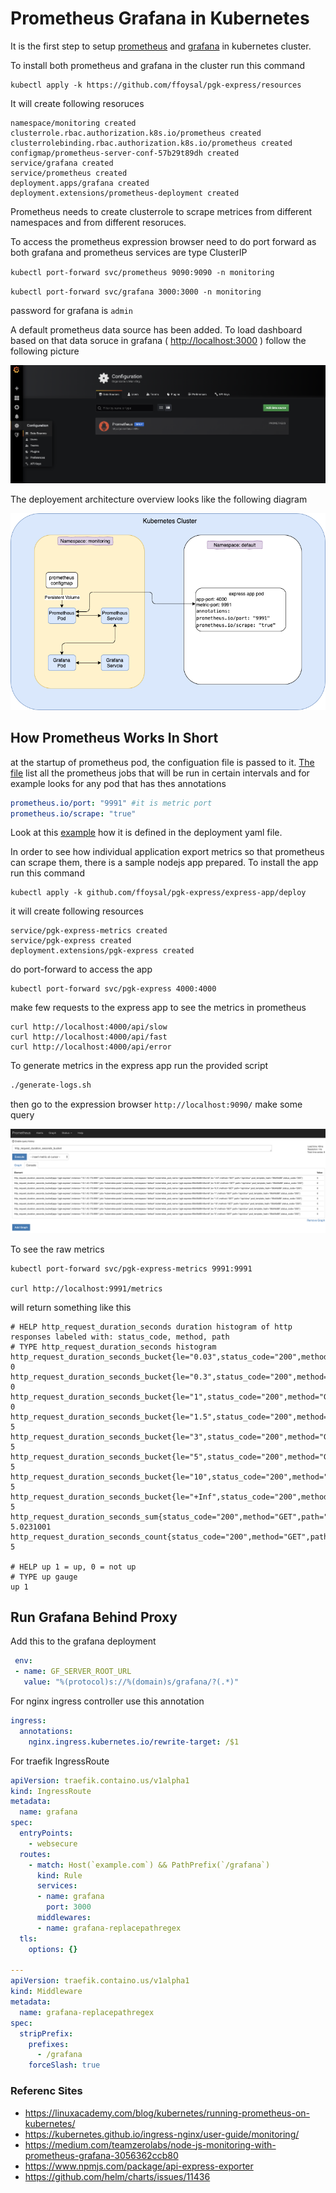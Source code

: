 # Prometheus Grafana in Kubernetes

It is the first step to setup [prometheus](https://prometheus.io/) and [grafana](https://grafana.com/) in kubernetes cluster.

To install both prometheus and grafana in the cluster run this command

```console
kubectl apply -k https://github.com/ffoysal/pgk-express/resources
```

It will create following resoruces

```console
namespace/monitoring created
clusterrole.rbac.authorization.k8s.io/prometheus created
clusterrolebinding.rbac.authorization.k8s.io/prometheus created
configmap/prometheus-server-conf-57b29t89dh created
service/grafana created
service/prometheus created
deployment.apps/grafana created
deployment.extensions/prometheus-deployment created
```

Prometheus needs to create clusterrole to scrape metrices from different namespaces and from different resoruces.

To access the prometheus expression browser need to do port forward as both grafana and prometheus services are type ClusterIP

`kubectl port-forward svc/prometheus 9090:9090 -n monitoring`

`kubectl port-forward svc/grafana 3000:3000 -n monitoring`

password for grafana is `admin`

A default prometheus data source has been added. To load dashboard based on that data soruce in grafana ( [http://localhost:3000](http://localhost:3000) ) follow the following picture

![alt text](default-datasource.png)

The deployement architecture overview looks like the following diagram

![alt text](pgk-express.png)

## How Prometheus Works In Short

at the startup of prometheus pod, the configuation file is passed to it. [The file](./resources/prometheus/prometheus.yaml) list all the prometheus jobs that will be run in certain intervals and for example looks for any pod that has thes annotations

```yaml
prometheus.io/port: "9991" #it is metric port
prometheus.io/scrape: "true"
```

Look at this [example](express-app/deploy/deployment.yaml) how it is defined in the deployment yaml file.

In order to see how individual application export metrics so that prometheus can scrape them, there is a sample nodejs app prepared. To install the app run this command

```console
kubectl apply -k github.com/ffoysal/pgk-express/express-app/deploy
```

it will create following resources

```console
service/pgk-express-metrics created
service/pgk-express created
deployment.extensions/pgk-express created
```

do port-forward to access the app

```console
kubectl port-forward svc/pgk-express 4000:4000
```

make few requests to the express app to see the metrics in prometheus 

```console
curl http://localhost:4000/api/slow
curl http://localhost:4000/api/fast
curl http://localhost:4000/api/error
```

To generate metrics in the express app run the provided script

```sh
./generate-logs.sh
```

then go to the expression browser `http://localhost:9090/` make some query

![alt text](metric-example.png)

To see the raw metrics

```console
kubectl port-forward svc/pgk-express-metrics 9991:9991

curl http://localhost:9991/metrics
```

will return something like this

```console
# HELP http_request_duration_seconds duration histogram of http responses labeled with: status_code, method, path
# TYPE http_request_duration_seconds histogram
http_request_duration_seconds_bucket{le="0.03",status_code="200",method="GET",path="/api/slow"} 0
http_request_duration_seconds_bucket{le="0.3",status_code="200",method="GET",path="/api/slow"} 0
http_request_duration_seconds_bucket{le="1",status_code="200",method="GET",path="/api/slow"} 0
http_request_duration_seconds_bucket{le="1.5",status_code="200",method="GET",path="/api/slow"} 5
http_request_duration_seconds_bucket{le="3",status_code="200",method="GET",path="/api/slow"} 5
http_request_duration_seconds_bucket{le="5",status_code="200",method="GET",path="/api/slow"} 5
http_request_duration_seconds_bucket{le="10",status_code="200",method="GET",path="/api/slow"} 5
http_request_duration_seconds_bucket{le="+Inf",status_code="200",method="GET",path="/api/slow"} 5
http_request_duration_seconds_sum{status_code="200",method="GET",path="/api/slow"} 5.0231001
http_request_duration_seconds_count{status_code="200",method="GET",path="/api/slow"} 5

# HELP up 1 = up, 0 = not up
# TYPE up gauge
up 1
```

## Run Grafana Behind Proxy

Add this to the grafana deployment

```yaml
 env:
 - name: GF_SERVER_ROOT_URL
   value: "%(protocol)s://%(domain)s/grafana/?(.*)"
```

For nginx ingress controller use this annotation

```yaml
ingress:
  annotations:
    nginx.ingress.kubernetes.io/rewrite-target: /$1
```

For traefik IngressRoute

```yaml
apiVersion: traefik.containo.us/v1alpha1
kind: IngressRoute
metadata:
  name: grafana
spec:
  entryPoints:
    - websecure
  routes:
    - match: Host(`example.com`) && PathPrefix(`/grafana`)
      kind: Rule
      services:
      - name: grafana
        port: 3000
      middlewares:
      - name: grafana-replacepathregex
  tls:
    options: {}

---
apiVersion: traefik.containo.us/v1alpha1
kind: Middleware
metadata:
  name: grafana-replacepathregex
spec:
  stripPrefix:
    prefixes:
      - /grafana
    forceSlash: true
```

### Referenc Sites

- https://linuxacademy.com/blog/kubernetes/running-prometheus-on-kubernetes/
- https://kubernetes.github.io/ingress-nginx/user-guide/monitoring/
- https://medium.com/teamzerolabs/node-js-monitoring-with-prometheus-grafana-3056362ccb80
- https://www.npmjs.com/package/api-express-exporter
- https://github.com/helm/charts/issues/11436